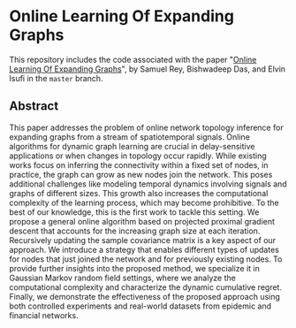 # Online Learning Of Expanding Graphs
This repository includes the code associated with the paper "[Online Learning Of Expanding Graphs]([https://arxiv.org/abs/2207.04747](https://arxiv.org/abs/2409.08660))", by Samuel Rey, Bishwadeep Das, and Elvin Isufi in the `master` branch.


## Abstract
This paper addresses the problem of online network topology inference for expanding graphs from a stream of spatiotemporal signals. Online algorithms for dynamic graph learning are crucial in delay-sensitive applications or when changes in topology occur rapidly. While existing works focus on inferring the connectivity within a fixed set of nodes, in practice, the graph can grow as new nodes join the network. This poses additional challenges like modeling temporal dynamics involving signals and graphs of different sizes. This growth also increases the computational complexity of the learning process, which may become prohibitive. To the best of our knowledge, this is the first work to tackle this setting. We propose a general online algorithm based on projected proximal gradient descent that accounts for the increasing graph size at each iteration. Recursively updating the sample covariance matrix is a key aspect of our approach. We introduce a strategy that enables different types of updates for nodes that just joined the network and for previously existing nodes. To provide further insights into the proposed method, we specialize it in Gaussian Markov random field settings, where we analyze the computational complexity and characterize the dynamic cumulative regret. Finally, we demonstrate the effectiveness of the proposed approach using both controlled experiments and real-world datasets from epidemic and financial networks.
